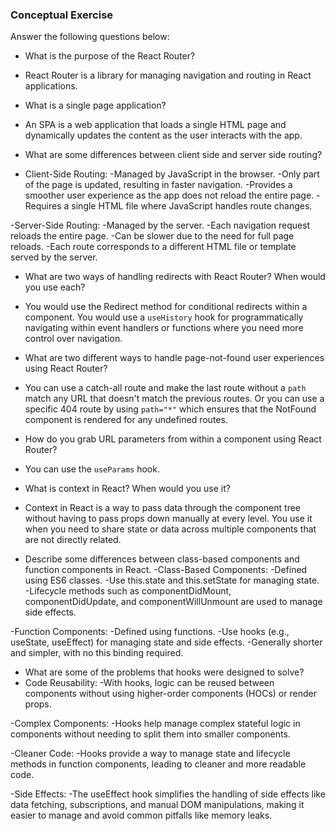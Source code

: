 ### Conceptual Exercise

Answer the following questions below:

- What is the purpose of the React Router?
- React Router is a library for managing navigation and routing in React applications.

- What is a single page application?
- An SPA is a web application that loads a single HTML page and dynamically updates the content as the user interacts with the app.

- What are some differences between client side and server side routing?
- Client-Side Routing:
    -Managed by JavaScript in the browser.
    -Only part of the page is updated, resulting in faster navigation.
    -Provides a smoother user experience as the app does not reload the entire page.
    -Requires a single HTML file where JavaScript handles route changes.

-Server-Side Routing:
    -Managed by the server.
    -Each navigation request reloads the entire page.
    -Can be slower due to the need for full page reloads.
    -Each route corresponds to a different HTML file or template served by the server.

- What are two ways of handling redirects with React Router? When would you use each?
- You would use the Redirect method for conditional redirects within a component. You would use a `useHistory` hook for programmatically navigating within event handlers or functions where you need more control over navigation.

- What are two different ways to handle page-not-found user experiences using React Router?
- You can use a catch-all route and make the last route without a `path` match any URL that doesn't match the previous routes. Or you can use a specific 404 route by using `path="*"` which ensures that the NotFound component is rendered for any undefined routes. 

- How do you grab URL parameters from within a component using React Router?
- You can use the `useParams` hook.

- What is context in React? When would you use it?
- Context in React is a way to pass data through the component tree without having to pass props down manually at every level. You use it when you need to share state or data across multiple components that are not directly related.

- Describe some differences between class-based components and function
  components in React.
-Class-Based Components:
  -Defined using ES6 classes.
  -Use this.state and this.setState for managing state.
  -Lifecycle methods such as componentDidMount, componentDidUpdate, and componentWillUnmount are used to manage side effects.

-Function Components:
  -Defined using functions.
  -Use hooks (e.g., useState, useEffect) for managing state and side effects.
  -Generally shorter and simpler, with no this binding required.

- What are some of the problems that hooks were designed to solve?
- Code Reusability:
  -With hooks, logic can be reused between components without using higher-order components (HOCs) or render props.

-Complex Components:
  -Hooks help manage complex stateful logic in components without needing to split them into smaller components.

-Cleaner Code:
  -Hooks provide a way to manage state and lifecycle methods in function components, leading to cleaner and more readable code.

-Side Effects:
  -The useEffect hook simplifies the handling of side effects like data fetching, subscriptions, and manual DOM manipulations, making it easier to manage and avoid common pitfalls like memory leaks.
